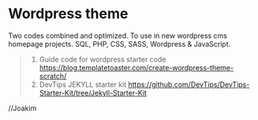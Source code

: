 # Wordpress theme
Two codes combined and optimized. To use in new wordpress cms homepage projects.
SQL, PHP, CSS, SASS, Wordpress & JavaScript.

> 1. Guide code for wordpress starter code    https://blog.templatetoaster.com/create-wordpress-theme-scratch/
> 2. DevTips JEKYLL starter kit               https://github.com/DevTips/DevTips-Starter-Kit/tree/Jekyll-Starter-Kit 

//Joakim
